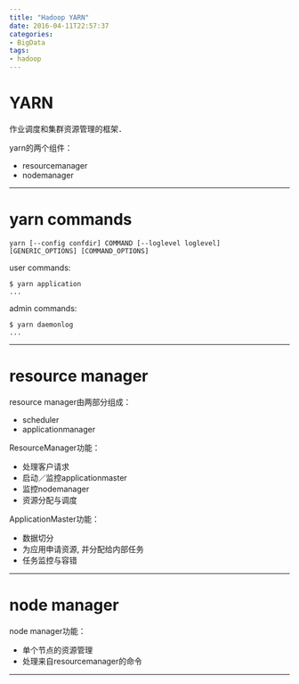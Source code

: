 ```yaml
---
title: "Hadoop YARN"
date: 2016-04-11T22:57:37
categories:
- BigData
tags:
- hadoop
---
```


# YARN

作业调度和集群资源管理的框架．

yarn的两个组件：

* resourcemanager
* nodemanager

***

# yarn commands

    yarn [--config confdir] COMMAND [--loglevel loglevel] [GENERIC_OPTIONS] [COMMAND_OPTIONS]

user commands:

    $ yarn application
    ...

admin commands:

    $ yarn daemonlog
    ...

***

# resource manager

resource manager由两部分组成：

* scheduler
* applicationmanager

ResourceManager功能：

* 处理客户请求
* 启动／监控applicationmaster
* 监控nodemanager
* 资源分配与调度

ApplicationMaster功能：

* 数据切分
* 为应用申请资源, 并分配给内部任务
* 任务监控与容错

***

# node manager

node manager功能：

* 单个节点的资源管理
* 处理来自resourcemanager的命令

***


